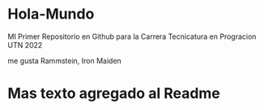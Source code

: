 # Hola-Mundo

MI Primer Repositorio en Github para la Carrera Tecnicatura en Progracion UTN 2022

me gusta Rammstein, Iron Maiden

# Mas texto agregado al Readme
